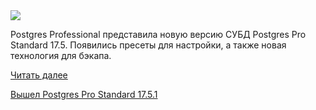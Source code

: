 <!--2025-07-01 13:40:28-->
<div class="yb">
  <div class="rss habr"><img src="https://habrastorage.org/getpro/habr/upload_files/473/1f2/a00/4731f2a004ec7a40e034c15c2c14457e.jpg" /><p>Postgres Professional представила новую версию СУБД Postgres Pro Standard 17.5. Появились пресеты для настройки, а также новая технология для бэкапа.  </p> <a href="https://habr.com/ru/articles/923960/#habracut">Читать далее</a> <p class="titl"><a href="https://habr.com/ru/companies/postgrespro/news/923960/?utm_source=habrahabr&utm_medium=rss&utm_campaign=923960">Вышел Postgres Pro Standard 17.5.1</a></p></div>
</div>
